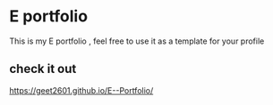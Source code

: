 # E portfolio
This is my E portfolio , feel free to use it as a template for your profile
## check it out
https://geet2601.github.io/E--Portfolio/
